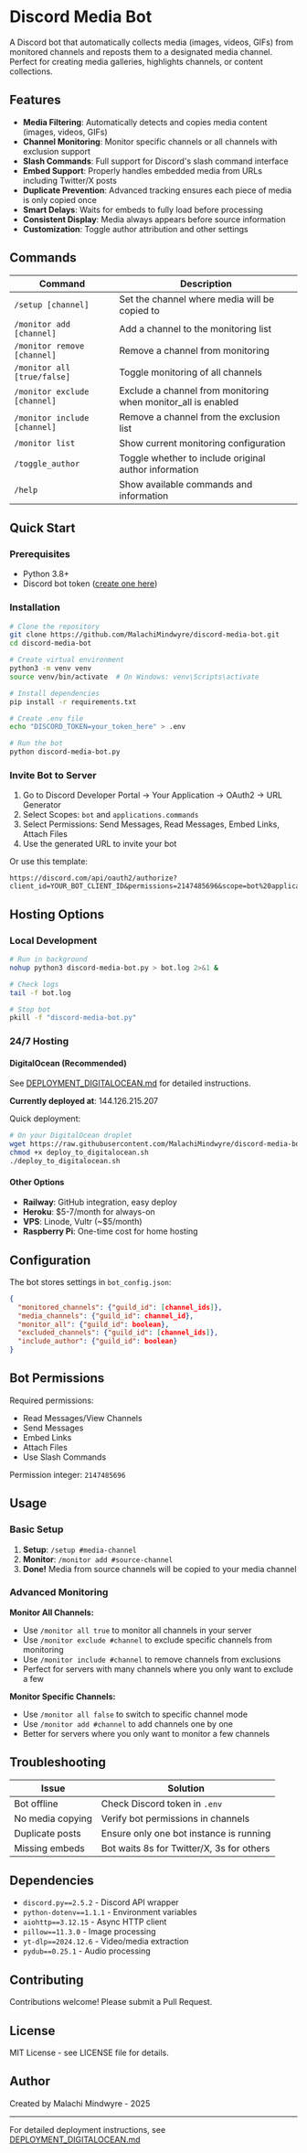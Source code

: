 # Discord Media Bot

A Discord bot that automatically collects media (images, videos, GIFs) from monitored channels and reposts them to a designated media channel. Perfect for creating media galleries, highlights channels, or content collections.

## Features

- **Media Filtering**: Automatically detects and copies media content (images, videos, GIFs)
- **Channel Monitoring**: Monitor specific channels or all channels with exclusion support
- **Slash Commands**: Full support for Discord's slash command interface
- **Embed Support**: Properly handles embedded media from URLs including Twitter/X posts
- **Duplicate Prevention**: Advanced tracking ensures each piece of media is only copied once
- **Smart Delays**: Waits for embeds to fully load before processing
- **Consistent Display**: Media always appears before source information
- **Customization**: Toggle author attribution and other settings

## Commands

| Command | Description |
|---------|-------------|
| `/setup [channel]` | Set the channel where media will be copied to |
| `/monitor add [channel]` | Add a channel to the monitoring list |
| `/monitor remove [channel]` | Remove a channel from monitoring |
| `/monitor all [true/false]` | Toggle monitoring of all channels |
| `/monitor exclude [channel]` | Exclude a channel from monitoring when monitor_all is enabled |
| `/monitor include [channel]` | Remove a channel from the exclusion list |
| `/monitor list` | Show current monitoring configuration |
| `/toggle_author` | Toggle whether to include original author information |
| `/help` | Show available commands and information |

## Quick Start

### Prerequisites
- Python 3.8+
- Discord bot token ([create one here](https://discord.com/developers/applications))

### Installation

```bash
# Clone the repository
git clone https://github.com/MalachiMindwyre/discord-media-bot.git
cd discord-media-bot

# Create virtual environment
python3 -m venv venv
source venv/bin/activate  # On Windows: venv\Scripts\activate

# Install dependencies
pip install -r requirements.txt

# Create .env file
echo "DISCORD_TOKEN=your_token_here" > .env

# Run the bot
python discord-media-bot.py
```

### Invite Bot to Server

1. Go to Discord Developer Portal → Your Application → OAuth2 → URL Generator
2. Select Scopes: `bot` and `applications.commands`
3. Select Permissions: Send Messages, Read Messages, Embed Links, Attach Files
4. Use the generated URL to invite your bot

Or use this template:
```
https://discord.com/api/oauth2/authorize?client_id=YOUR_BOT_CLIENT_ID&permissions=2147485696&scope=bot%20applications.commands
```

## Hosting Options

### Local Development
```bash
# Run in background
nohup python3 discord-media-bot.py > bot.log 2>&1 &

# Check logs
tail -f bot.log

# Stop bot
pkill -f "discord-media-bot.py"
```

### 24/7 Hosting

#### DigitalOcean (Recommended)
See [DEPLOYMENT_DIGITALOCEAN.md](DEPLOYMENT_DIGITALOCEAN.md) for detailed instructions.

**Currently deployed at**: 144.126.215.207

Quick deployment:
```bash
# On your DigitalOcean droplet
wget https://raw.githubusercontent.com/MalachiMindwyre/discord-media-bot/main/deploy_to_digitalocean.sh
chmod +x deploy_to_digitalocean.sh
./deploy_to_digitalocean.sh
```

#### Other Options
- **Railway**: GitHub integration, easy deploy
- **Heroku**: $5-7/month for always-on
- **VPS**: Linode, Vultr (~$5/month)
- **Raspberry Pi**: One-time cost for home hosting

## Configuration

The bot stores settings in `bot_config.json`:
```json
{
  "monitored_channels": {"guild_id": [channel_ids]},
  "media_channels": {"guild_id": channel_id},
  "monitor_all": {"guild_id": boolean},
  "excluded_channels": {"guild_id": [channel_ids]},
  "include_author": {"guild_id": boolean}
}
```

## Bot Permissions

Required permissions:
- Read Messages/View Channels
- Send Messages
- Embed Links
- Attach Files
- Use Slash Commands

Permission integer: `2147485696`

## Usage

### Basic Setup
1. **Setup**: `/setup #media-channel`
2. **Monitor**: `/monitor add #source-channel`
3. **Done!** Media from source channels will be copied to your media channel

### Advanced Monitoring

**Monitor All Channels:**
- Use `/monitor all true` to monitor all channels in your server
- Use `/monitor exclude #channel` to exclude specific channels from monitoring
- Use `/monitor include #channel` to remove channels from exclusions
- Perfect for servers with many channels where you only want to exclude a few

**Monitor Specific Channels:**
- Use `/monitor all false` to switch to specific channel mode
- Use `/monitor add #channel` to add channels one by one
- Better for servers where you only want to monitor a few channels

## Troubleshooting

| Issue | Solution |
|-------|----------|
| Bot offline | Check Discord token in `.env` |
| No media copying | Verify bot permissions in channels |
| Duplicate posts | Ensure only one bot instance is running |
| Missing embeds | Bot waits 8s for Twitter/X, 3s for others |

## Dependencies

- `discord.py==2.5.2` - Discord API wrapper
- `python-dotenv==1.1.1` - Environment variables
- `aiohttp==3.12.15` - Async HTTP client
- `pillow==11.3.0` - Image processing
- `yt-dlp==2024.12.6` - Video/media extraction
- `pydub==0.25.1` - Audio processing

## Contributing

Contributions welcome! Please submit a Pull Request.

## License

MIT License - see LICENSE file for details.

## Author

Created by Malachi Mindwyre - 2025

---

For detailed deployment instructions, see [DEPLOYMENT_DIGITALOCEAN.md](DEPLOYMENT_DIGITALOCEAN.md)
